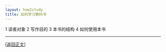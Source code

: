 ```yaml
---
layout: how2study
title: 如何学习教科书
---
```


1 读者对象 2 写作目的 3 本书的结构 4 如何使用本书

***

[[返回正文](how2study_3.html#asw06)]
